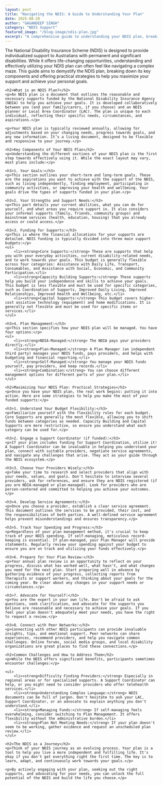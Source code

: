 ```yaml
---
layout: post
title: "Navigating the NDIS: A Guide to Understanding Your Plan"
date: 2025-08-28
author: "GAGANDEEP SINGH"
category: "NDIS Support"
featured_image: "/blog-image/ndis-plan.jpg"
excerpt: "A comprehensive guide to understanding your NDIS plan, breaking down its components and offering strategies to maximize your support and achieve your goals."
---
```


<div class="post-content">
    <p>The National Disability Insurance Scheme (NDIS) is designed to provide individualized support to Australians with permanent and significant disabilities. While it offers life-changing opportunities, understanding and effectively utilizing your NDIS plan can often feel like navigating a complex maze. This guide aims to demystify the NDIS plan, breaking down its key components and offering practical strategies to help you maximize your support and achieve your personal goals.</p>

    <h2>What is an NDIS Plan?</h2>
    <p>An NDIS plan is a document that outlines the reasonable and necessary supports funded by the National Disability Insurance Agency (NDIA) to help you achieve your goals. It is developed collaboratively between you (and your family/carers, if you choose) and an NDIS planner or Local Area Coordinator (LAC). The plan is unique to each individual, reflecting their specific needs, circumstances, and aspirations.</p>

    <p>Your NDIS plan is typically reviewed annually, allowing for adjustments based on your changing needs, progress towards goals, and any new information. It’s a living document, designed to be flexible and responsive to your journey.</p>

    <h2>Key Components of Your NDIS Plan</h2>
    <p>Understanding the different sections of your NDIS plan is the first step towards effectively using it. While the exact layout may vary, most plans include:</p>

    <h3>1. Your Goals:</h3>
    <p>This section outlines your short-term and long-term goals. These are the aspirations you want to achieve with the support of the NDIS, such as living independently, finding employment, participating in community activities, or improving your health and wellbeing. Your goals drive the types of supports funded in your plan.</p>

    <h3>2. Your Strengths and Support Needs:</h3>
    <p>This part details your current abilities, what you can do for yourself, and what areas you require support in. It also considers your informal supports (family, friends, community groups) and mainstream services (health, education, housing) that you already access or could access.</p>

    <h3>3. Funding for Supports:</h3>
    <p>This is where the financial allocations for your supports are detailed. NDIS funding is typically divided into three main support budgets:</p>
    <ul>
        <li><strong>Core Supports:</strong> These are supports that help you with your everyday activities, current disability-related needs, and to work towards your goals. This budget is generally flexible across four categories: Assistance with Daily Life, Transport, Consumables, and Assistance with Social, Economic, and Community Participation.</li>
        <li><strong>Capacity Building Supports:</strong> These supports help you build your independence and skills to achieve your goals. This budget is less flexible and must be used for specific categories, such as Coordination of Supports, Improved Daily Living, Improved Relationships, Improved Health and Wellbeing, etc.</li>
        <li><strong>Capital Supports:</strong> This budget covers higher-cost assistive technology (equipment) and home modifications. It is generally not flexible and must be used for specific items or services.</li>
    </ul>

    <h3>4. Plan Management:</h3>
    <p>This section specifies how your NDIS plan will be managed. You have four options:</p>
    <ul>
        <li><strong>NDIA-Managed:</strong> The NDIA pays your providers directly.</li>
        <li><strong>Plan-Managed:</strong> A Plan Manager (an independent third party) manages your NDIS funds, pays providers, and helps with budgeting and financial reporting.</li>
        <li><strong>Self-Managed:</strong> You manage your NDIS funds yourself, pay providers, and keep records.</li>
        <li><strong>Combination:</strong> You can choose different management options for different parts of your plan.</li>
    </ul>

    <h2>Maximizing Your NDIS Plan: Practical Strategies</h2>
    <p>Once you have your NDIS plan, the real work begins: putting it into action. Here are some strategies to help you make the most of your funded supports:</p>

    <h3>1. Understand Your Budget Flexibility:</h3>
    <p>Familiarize yourself with the flexibility rules for each budget. Core Supports are generally the most flexible, allowing you to shift funds between categories as needed. Capacity Building and Capital Supports are more restrictive, so ensure you understand what each category can be used for.</p>

    <h3>2. Engage a Support Coordinator (if funded):</h3>
    <p>If your plan includes funding for Support Coordination, utilize it! A Support Coordinator can be invaluable in helping you understand your plan, connect with suitable providers, negotiate service agreements, and navigate any challenges that arise. They act as your guide through the NDIS ecosystem.</p>

    <h3>3. Choose Your Providers Wisely:</h3>
    <p>Take your time to research and select providers that align with your needs, values, and goals. Don't hesitate to interview several providers, ask for references, and ensure they are NDIS registered (if you are NDIA-managed or plan-managed). Look for providers who are person-centered and committed to helping you achieve your outcomes.</p>

    <h3>4. Develop Service Agreements:</h3>
    <p>Once you choose a provider, establish a clear service agreement. This document outlines the services to be provided, their cost, and the responsibilities of both parties. A well-defined service agreement helps prevent misunderstandings and ensures transparency.</p>

    <h3>5. Track Your Spending and Progress:</h3>
    <p>Regardless of your plan management method, it's crucial to keep track of your NDIS spending. If self-managing, meticulous record-keeping is essential. If plan-managed, your Plan Manager will provide statements. Regularly review your spending against your budget to ensure you are on track and utilizing your funds effectively.</p>

    <h3>6. Prepare for Your Plan Review:</h3>
    <p>Your annual plan review is an opportunity to reflect on your progress, discuss what has worked well, what hasn't, and what changes you need for the next plan. Start preparing well in advance by gathering evidence of your progress, collecting reports from therapists or support workers, and thinking about your goals for the coming year. Be clear about any changes in your support needs or circumstances.</p>

    <h3>7. Advocate for Yourself:</h3>
    <p>You are the expert in your own life. Don't be afraid to ask questions, seek clarification, and advocate for the supports you believe are reasonable and necessary to achieve your goals. If you feel your plan doesn't adequately meet your needs, you have the right to request a review.</p>

    <h3>8. Connect with Peer Networks:</h3>
    <p>Connecting with other NDIS participants can provide invaluable insights, tips, and emotional support. Peer networks can share experiences, recommend providers, and help you navigate common challenges. Online forums, social media groups, and local disability organizations are great places to find these connections.</p>

    <h2>Common Challenges and How to Address Them</h2>
    <p>While the NDIS offers significant benefits, participants sometimes encounter challenges:</p>

    <ul>
        <li><strong>Difficulty Finding Providers:</strong> Especially in regional areas or for specialized supports. A Support Coordinator can help, or you might need to consider providers who offer telehealth services.</li>
        <li><strong>Understanding Complex Language:</strong> NDIS documents can be full of jargon. Don't hesitate to ask your LAC, Support Coordinator, or an advocate to explain anything you don't understand.</li>
        <li><strong>Managing Funds:</strong> If self-managing feels overwhelming, consider switching to Plan Management. It offers flexibility without the administrative burden.</li>
        <li><strong>Plan Not Meeting Needs:</strong> If your plan doesn't seem to be working, gather evidence and request an unscheduled plan review.</li>
    </ul>

    <h2>The NDIS as a Journey</h2>
    <p>Think of your NDIS journey as an evolving process. Your plan is a tool to help you live a more independent and fulfilling life. It's okay if you don't get everything right the first time. The key is to learn, adapt, and continuously work towards your goals.</p>

    <p>By actively engaging with your plan, seeking out the right supports, and advocating for your needs, you can unlock the full potential of the NDIS and build the life you choose.</p>
</div>

